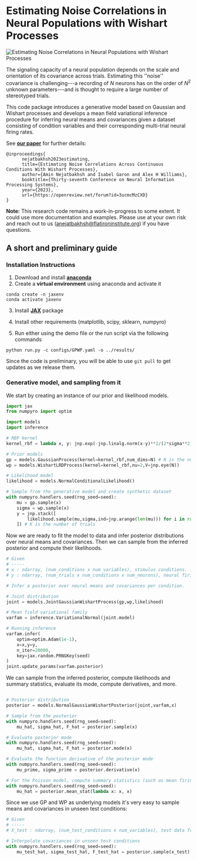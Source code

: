 # Estimating Noise Correlations in Neural Populations with Wishart Processes

![Estimating Noise Correlations in Neural Populations with Wishart Processes](https://github.com/neurostatslab/wishart-process/assets/5959554/1e49a585-3974-4abe-80cd-e79757e59d90)

The signaling capacity of a neural population depends on the scale and orientation of its covariance across trials. Estimating this ''noise'' covariance is challenging---a recording of $N$ neurons has on the order of $N^2$ unknown parameters---and is thought to require a large number of stereotyped trials.

This code package introduces a generative model based on Gaussian and Wishart processes and develops a mean field variational inference procedure for inferring neural means and covariances given a dataset consisting of condition variables and their corresponding multi-trial neural firing rates. 

See **[our paper](https://openreview.net/forum?id=3ucmcMzCXD)** for further details:

```
@inproceedings{
      nejatbakhsh2023estimating,
      title={Estimating Noise Correlations Across Continuous Conditions With Wishart Processes},
      author={Amin Nejatbakhsh and Isabel Garon and Alex H Williams},
      booktitle={Thirty-seventh Conference on Neural Information Processing Systems},
      year={2023},
      url={https://openreview.net/forum?id=3ucmcMzCXD}
}
```

**Note:** This research code remains a work-in-progress to some extent. It could use more documentation and examples. Please use at your own risk and reach out to us (anejatbakhsh@flatironinstitute.org) if you have questions.

## A short and preliminary guide

### Installation Instructions

1. Download and install [**anaconda**](https://docs.anaconda.com/anaconda/install/index.html)
2. Create a **virtual environment** using anaconda and activate it

```
conda create -n jaxenv
conda activate jaxenv
```

3. Install [**JAX**](https://github.com/google/jax) package

4. Install other requirements (matplotlib, scipy, sklearn, numpyro)

5. Run either using the demo file or the run script via the following commands

```
python run.py -c configs/GPWP.yaml -o ../results/
```


Since the code is preliminary, you will be able to use `git pull` to get updates as we release them.

### Generative model, and sampling from it

We start by creating an instance of our prior and likelihood models.

```python
import jax
from numpyro import optim

import models
import inference

# RBF kernel
kernel_rbf = lambda x, y: jnp.exp(-jnp.linalg.norm(x-y)**2/(2*sigma**2)))

# Prior models
gp = models.GaussianProcess(kernel=kernel_rbf,num_dims=N) # N is the number of neurons
wp = models.WishartLRDProcess(kernel=kernel_rbf,nu=2,V=jnp.eye(N))

# Likelihood model
likelihood = models.NormalConditionalLikelihood()

# Sample from the generative model and create synthetic dataset
with numpyro.handlers.seed(rng_seed=seed):
    mu = gp.sample(x)
    sigma = wp.sample(x)
    y = jnp.stack([
        likelihood.sample(mu,sigma,ind=jnp.arange(len(mu))) for i in range(K) 
    ]) # K is the number of trials
```


Now we are ready to fit the model to data and infer posterior distributions over neural means and covariances. Then we can sample from the inferred posterior and compute their likelihoods.

```python
# Given
# -----
# x : ndarray, (num_conditions x num_variables), stimulus conditions.
# y : ndarray, (num_trials x num_conditions x num_neurons), neural firing rates across C conditions repeated for K trials.

# Infer a posterior over neural means and covariances per condition.

# Joint distribution
joint = models.JointGaussianWishartProcess(gp,wp,likelihood) 

# Mean field variational family
varfam = inference.VariationalNormal(joint.model)

# Running inference
varfam.infer(
    optim=optim.Adam(1e-1),
    x=x,y=y,
    n_iter=20000,
    key=jax.random.PRNGKey(seed)
)
joint.update_params(varfam.posterior)
```

We can sample from the inferred posterior, compute likelihoods and summary statistics, evaluate its mode, compute derivatives, and more.

```python

# Posterior distribution
posterior = models.NormalGaussianWishartPosterior(joint,varfam,x)

# Sample from the posterior
with numpyro.handlers.seed(rng_seed=seed):
    mu_hat, sigma_hat, F_hat = posterior.sample(x)

# Evaluate posterior mode
with numpyro.handlers.seed(rng_seed=seed):
    mu_hat, sigma_hat, F_hat = posterior.mode(x)

# Evaluate the function derivative of the posterior mode 
with numpyro.handlers.seed(rng_seed=seed):
    mu_prime, sigma_prime = posterior.derivative(x)

# For the Poisson model, compute summary statistics (such as mean firing rate)
with numpyro.handlers.seed(rng_seed=seed):
    mu_hat = posterior.mean_stat(lambda x: x, x)
```


Since we use GP and WP as underlying models it's very easy to sample means and covariances in unseen test conditions:

```python
# Given
# -----
# X_test : ndarray, (num_test_conditions x num_variables), test data from first network.

# Interpolate covariances in unseen test conditions
with numpyro.handlers.seed(rng_seed=seed):
    mu_test_hat, sigma_test_hat, F_test_hat = posterior.sample(x_test)
```

